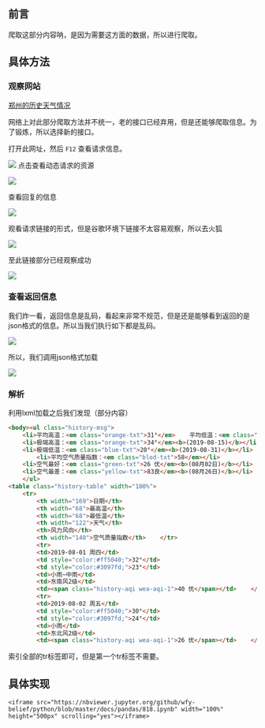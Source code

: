 

## 前言

爬取这部分内容呐，是因为需要这方面的数据，所以进行爬取。

## 具体方法

### 观察网站

[郑州的历史天气情况](http://tianqi.2345.com/wea_history/57083.htm)

网络上对此部分爬取方法并不统一，老的接口已经弃用，但是还能够爬取信息。为了锻炼，所以选择新的接口。

打开此网址，然后 `F12` 查看请求信息。

![](https://cdn.jsdelivr.net/gh/wfy-belief/PicGo-images//blog/20200818120509.png)	点击查看动态请求的资源

![](https://cdn.jsdelivr.net/gh/wfy-belief/PicGo-images//blog/20200818120711.png)

查看回复的信息

![](https://cdn.jsdelivr.net/gh/wfy-belief/PicGo-images//blog/20200818120739.png)

观看请求链接的形式，但是谷歌环境下链接不太容易观察，所以去火狐

![](https://cdn.jsdelivr.net/gh/wfy-belief/PicGo-images//blog/20200818120849.png)

至此链接部分已经观察成功

![](https://cdn.jsdelivr.net/gh/wfy-belief/PicGo-images//blog/20200818120939.png)

### 查看返回信息

我们炸一看，返回信息是乱码，看起来非常不规范，但是还是能够看到返回的是json格式的信息。所以当我们执行如下都是乱码。

![](https://cdn.jsdelivr.net/gh/wfy-belief/PicGo-images//blog/20200818121354.png)

所以，我们调用json格式加载

![](https://cdn.jsdelivr.net/gh/wfy-belief/PicGo-images//blog/20200818121525.png)

### 解析

利用lxml加载之后我们发现（部分内容）

```html
<body><ul class="history-msg">
    <li>平均高温：<em class="orange-txt">31°</em>    平均低温：<em class="blue-txt">23°</em></li>
    <li>极端高温：<em class="orange-txt">34°</em><b>(2019-08-15)</b></li>
    <li>极端低温：<em class="blue-txt">20°</em><b>(2019-08-31)</b></li>
        <li>平均空气质量指数：<em class="blod-txt">58</em></li>
    <li>空气最好：<em class="green-txt">26 优</em><b>(08月02日)</b></li>
    <li>空气最差：<em class="yellow-txt">83良</em><b>(08月26日)</b></li>
    </ul>
<table class="history-table" width="100%">
    <tr>
        <th width="169">日期</th>
        <th width="68">最高温</th>
        <th width="68">最低温</th>
        <th width="122">天气</th>
        <th>风力风向</th>
        <th width="140">空气质量指数</th>    </tr>
        <tr>
        <td>2019-08-01 周四</td>
        <td style="color:#ff5040;">32°</td>
        <td style="color:#3097fd;">23°</td>
        <td>小雨~中雨</td>
        <td>东南风2级</td>
        <td><span class="history-aqi wea-aqi-1">40 优</span></td>    </tr>
        <tr>
        <td>2019-08-02 周五</td>
        <td style="color:#ff5040;">30°</td>
        <td style="color:#3097fd;">24°</td>
        <td>小雨</td>
        <td>东北风2级</td>
        <td><span class="history-aqi wea-aqi-1">26 优</span></td>    </tr>
```

索引全部的tr标签即可，但是第一个tr标签不需要。

## 具体实现

```
<iframe src="https://nbviewer.jupyter.org/github/wfy-belief/python/blob/master/docs/pandas/818.ipynb" width="100%" height="500px" scrolling="yes"></iframe>
```